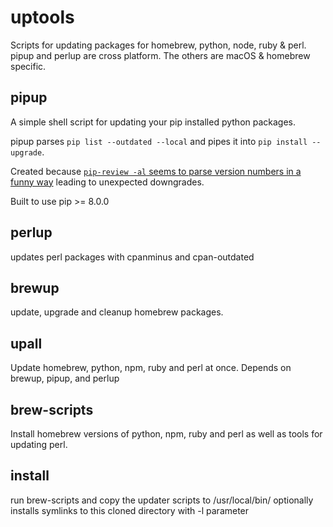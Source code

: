 # uptools

Scripts for updating packages for homebrew, python, node, ruby & perl.
pipup and perlup are cross platform. The others are macOS & homebrew specific.

## pipup

A simple shell script for updating your pip installed python packages.

pipup parses `pip list --outdated --local` and pipes it into `pip install --upgrade`.

Created because [`pip-review -al` seems to parse version numbers in a funny way](https://github.com/nvie/pip-tools/issues/44) leading to unexpected downgrades.

Built to use pip >= 8.0.0

## perlup
updates perl packages with cpanminus and cpan-outdated

## brewup
update, upgrade and cleanup homebrew packages.

## upall
Update homebrew, python, npm, ruby and perl at once.
Depends on brewup, pipup, and perlup

## brew-scripts
Install homebrew versions of python, npm, ruby and perl as well as tools for updating perl.

## install
run brew-scripts and copy the updater scripts to /usr/local/bin/
optionally installs symlinks to this cloned directory with -l parameter
